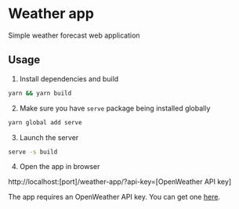 # Weather app

Simple weather forecast web application

## Usage

1. Install dependencies and build

```sh
yarn && yarn build
```

2. Make sure you have `serve` package being installed globally

```sh
yarn global add serve
```

3. Launch the server

```sh
serve -s build
```

4. Open the app in browser

http://localhost:[port]/weather-app/?api-key=[OpenWeather API key]

The app requires an OpenWeather API key. You can get one [here](https://openweathermap.org/price).
